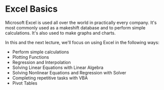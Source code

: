 # Excel Basics
Microsoft Excel is used all over the world in practically every company. It's most commonly used as a makeshift database and to perform simple calculations. It's also used to make graphs and charts. 

In this and the next lecture, we'll focus on using Excel in the following ways:
- Perform simple calculations
- Plotting Functions
- Regression and Interpolation
- Solving Linear Equations with Linear Algebra
- Solving Nonlinear Equations and Regression with Solver
- Completing repetitive tasks with VBA
- Pivot Tables

